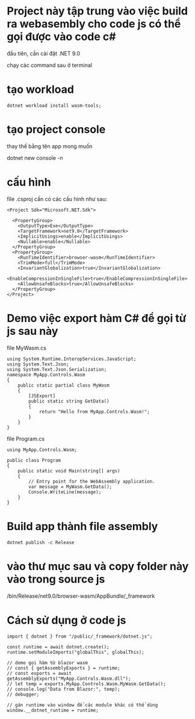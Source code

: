 # Project này tập trung vào việc build ra webasembly cho code js có thể gọi được vào code c#

đầu tiên, cần cài đặt .NET 9.0

chạy các command sau ở terminal

# tạo workload

```
dotnet workload install wasm-tools;
```

# tạo project console

thay thế <ProjectName> bằng tên app mong muốn

dotnet new console -n <ProjectName>

# cấu hình

file .csproj cần có các cấu hình như sau:

```
<Project Sdk="Microsoft.NET.Sdk">

  <PropertyGroup>
    <OutputType>Exe</OutputType>
    <TargetFramework>net9.0</TargetFramework>
    <ImplicitUsings>enable</ImplicitUsings>
    <Nullable>enable</Nullable>
  </PropertyGroup>
  <PropertyGroup>
    <RunTimeIdentifier>browser-wasm</RunTimeIdentifier>
    <TrimMode>full</TrimMode>
    <InvariantGlobalization>true</InvariantGlobalization>
    <EnableCompressionInSingleFile>true</EnableCompressionInSingleFile>
    <AllowUnsafeBlocks>true</AllowUnsafeBlocks>
  </PropertyGroup>
</Project>
```

# Demo việc export hàm C# để gọi từ js sau này

file MyWasm.cs

```
using System.Runtime.InteropServices.JavaScript;
using System.Text.Json;
using System.Text.Json.Serialization;
namespace MyApp.Controls.Wasm
{
    public static partial class MyWasm
    {
        [JSExport]
        public static string GetData()
        {
            return "Hello from MyApp.Controls.Wasm!";
        }
    }
}
```

file Program.cs

```
using MyApp.Controls.Wasm;

public class Program
{
    public static void Main(string[] args)
    {
        // Entry point for the WebAssembly application.
        var message = MyWasm.GetData();
        Console.WriteLine(message);
    }
}
```

# Build app thành file assembly

```
dotnet publish -c Release
```

# vào thư mục sau và copy folder này vào trong source js

/bin/Release/net9.0/browser-wasm/AppBundle/\_framework

# Cách sử dụng ở code js

```
import { dotnet } from "/public/_framework/dotnet.js";

const runtime = await dotnet.create();
runtime.setModuleImports("globalThis", globalThis);

// demo gọi hàm từ blazor wasm
// const { getAssemblyExports } = runtime;
// const exports = await getAssemblyExports("MyApp.Controls.Wasm.dll");
// let temp = exports.MyApp.Controls.Wasm.MyWasm.GetData();
// console.log("Data from Blazor:", temp);
// debugger;

// gán runtime vào window để các module khác có thể dùng
window.__dotnet_runtime = runtime;
```
